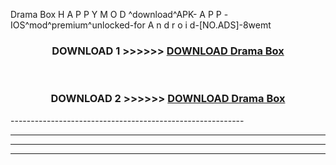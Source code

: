  Drama Box  H A P P Y M O D ^download^APK- A P P -IOS^mod^premium^unlocked-for A n d r o i d-[NO.ADS]-8wemt



<div align="center">

<h3>DOWNLOAD 1 >>>>>> <a href="https://en-mod.web.app/?en= Drama Box ">DOWNLOAD Drama Box  </a></h3><br>

<h3>DOWNLOAD 2 >>>>>> <a href="https://en-mod.web.app/?en= Drama Box ">DOWNLOAD Drama Box  </a></h3>

</div>
----------------------------------------------------------

----------------------------------------------------------

----------------------------------------------------------

----------------------------------------------------------



